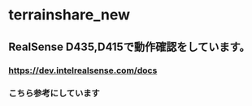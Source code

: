 # terrainshare_new

## RealSense D435,D415で動作確認をしています。

### https://dev.intelrealsense.com/docs
### こちら参考にしています
